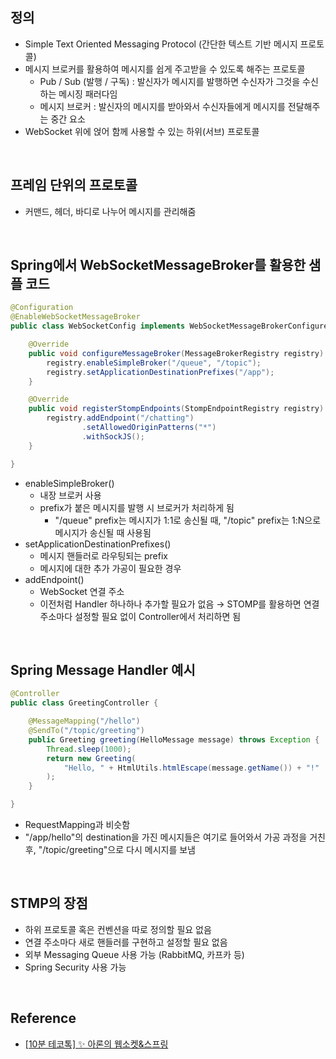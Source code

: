 ## 정의

- Simple Text Oriented Messaging Protocol (간단한 텍스트 기반 메시지 프로토콜)
- 메시지 브로커를 활용하여 메시지를 쉽게 주고받을 수 있도록 해주는 프로토콜
  - Pub / Sub (발행 / 구독) : 발신자가 메시지를 발행하면 수신자가 그것을 수신하는 메시징 패러다임
  - 메시지 브로커 : 발신자의 메시지를 받아와서 수신자들에게 메시지를 전달해주는 중간 요소
- WebSocket 위에 얹어 함께 사용할 수 있는 하위(서브) 프로토콜

<br>

## 프레임 단위의 프로토콜

- 커맨드, 헤더, 바디로 나누어 메시지를 관리해줌

<br>

## Spring에서 WebSocketMessageBroker를 활용한 샘플 코드

```java
@Configuration
@EnableWebSocketMessageBroker
public class WebSocketConfig implements WebSocketMessageBrokerConfigurer {

    @Override
    public void configureMessageBroker(MessageBrokerRegistry registry) {
        registry.enableSimpleBroker("/queue", "/topic");
        registry.setApplicationDestinationPrefixes("/app");
    }

    @Override
    public void registerStompEndpoints(StompEndpointRegistry registry) {
        registry.addEndpoint("/chatting")
                .setAllowedOriginPatterns("*")
                .withSockJS();
    }

}
```

- enableSimpleBroker()
  - 내장 브로커 사용
  - prefix가 붙은 메시지를 발행 시 브로커가 처리하게 됨
    - "/queue" prefix는 메시지가 1:1로 송신될 때, "/topic" prefix는 1:N으로 메시지가 송신될 때 사용됨
- setApplicationDestinationPrefixes()
  - 메시지 핸들러로 라우팅되는 prefix
  - 메시지에 대한 추가 가공이 필요한 경우
- addEndpoint()
  - WebSocket 연결 주소
  - 이전처럼 Handler 하나하나 추가할 필요가 없음 → STOMP를 활용하면 연결 주소마다 설정할 필요 없이 Controller에서 처리하면 됨

<br>

## Spring Message Handler 예시

```java
@Controller
public class GreetingController {

    @MessageMapping("/hello")
    @SendTo("/topic/greeting")
    public Greeting greeting(HelloMessage message) throws Exception {
        Thread.sleep(1000);
        return new Greeting(
            "Hello, " + HtmlUtils.htmlEscape(message.getName()) + "!"
        );
    }

}
```

- RequestMapping과 비슷함
- "/app/hello"의 destination을 가진 메시지들은 여기로 들어와서 가공 과정을 거친 후, "/topic/greeting"으로 다시 메시지를 보냄

<br>

## STMP의 장점

- 하위 프로토콜 혹은 컨벤션을 따로 정의할 필요 없음
- 연결 주소마다 새로 핸들러를 구현하고 설정할 필요 없음
- 외부 Messaging Queue 사용 가능 (RabbitMQ, 카프카 등)
- Spring Security 사용 가능

<br>

## Reference

- [[10분 테코톡] ✨ 아론의 웹소켓&스프링](https://www.youtube.com/watch?v=rvss-_t6gzg&ab_channel=%EC%9A%B0%EC%95%84%ED%95%9CTech)
